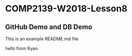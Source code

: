 # COMP2139-W2018-Lesson8

## GitHub Demo and DB Demo

This is an example README.md file

hello from Ryan.
